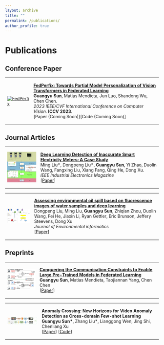 ```yaml
---
layout: archive
title: ""
permalink: /publications/
author_profile: true
---
```


# <i class="fa fa-fw fa-copy"></i> Publications #

## Conference Paper ##
<table class="imgtable">
  <tr>
    <td>
      <a href="http://likeyhnbm.github.io/publications/FedPerfix"><img src="https://likeyhnbm.github.io/images/fedperfix.png?raw=true" alt="FedPerfix" width="200px" height="auto" /></a>
    </td>
    <td align="left">
      <p>
        <a href="http://likeyhnbm.github.io/publications/FedPerfix"><b>FedPerfix: Towards Partial Model Personalization of Vision Transformers in Federated Learning</b><br></a>
        <b>Guangyu Sun</b>, Matias Mendieta, Jun Luo, Shandong Wu, Chen Chen.<br>
        <i>2023 IEEE/CVF International Conference on Computer Vision. </i><b>ICCV 2023</b>.<br>
        [<a >Paper (Coming Soon)</a>][<a>Code (Coming Soon)</a>]
      </p>
    </td>
  </tr>
</table>

## Journal Articles ##
<table class="imgtable">
  <tr>
    <td>
      <a href="http://likeyhnbm.github.io/publications/electric">
      <img src="../images/electric.gif?raw=true" alt="" height="100px" width="200px"/>
      </a>
    </td>
    <td align="left">
      <p>
        <a href="http://likeyhnbm.github.io/publications/electric">
        <b>Deep Learning Detection of Inaccurate Smart Electricity Meters: A Case Study</b></a><br>
        Ming Liu*, Dongpeng Liu*, <b>Guangyu Sun</b>, Yi Zhao, Duolin Wang, Fangxing Liu, Xiang Fang, Qing He, Dong Xu.<br>
        <i>IEEE Industrial Electronics Magazine</i><br>
        [<a href="https://ieeexplore.ieee.org/document/9300285">Paper</a>]
      </p>
    </td>
  </tr>
</table>

<table class="imgtable">
  <tr>
    <td>
     <a href="http://likeyhnbm.github.io/publications/water">
      <img src="../images/water.jpg?raw=true" alt="" width="200px" height="auto" />
    </td>
    <td align="left">
      <p>
        <a href="http://likeyhnbm.github.io/publications/water">
        <b>Assessing environmental oil spill based on fluorescence images of water samples and deep learning</b> </a><br>
        Dongpeng Liu, Ming Liu, <b>Guangyu Sun</b>, Zhiqian Zhou, Duolin Wang, Fei He, Jiaxin Li, Ryan Gettler, Eric Brunson, Jeffery Steevens, Dong Xu<br>
        <i>Journal of Environmental informatics</i><br>
        [<a href="https://pubs.er.usgs.gov/publication/70243648">Paper</a>]
      </p>
    </td>
  </tr>
</table>

## Preprints ##
<table class="imgtable">
  <tr>
    <td>
    <a href="http://likeyhnbm.github.io/publications/FedPEFT">
      <img src="../images/FedPEFT.jpeg" alt="" width="200px" height="auto" /> </a>
    </td>
    <td align="left">
      <p>
        <a href="http://likeyhnbm.github.io/publications/FedPEFT">
        <b>Conquering the Communication Constraints to Enable Large Pre-Trained Models in Federated Learning</b><br></a>
        <b>Guangyu Sun</b>, Matias Mendieta, Taojiannan Yang, Chen Chen<br>
        [<a href="https://arxiv.org/abs/2210.01708">Paper</a>]
      </p>
    </td>
  </tr>
</table>

<table class="imgtable">
  <tr>
    <td>
      <img src="../images/anomalycrossing.png" alt="" width="200px" height="auto" />
    </td>
    <td align="left">
      <p>
        <b>Anomaly Crossing: New Horizons for Video Anomaly Detection as Cross-domain Few-shot Learning</b><br>
        <b>Guangyu Sun*</b>, Zhang Liu*, Lianggong Wen, Jing Shi, Chenliang Xu<br>
        [<a href="https://arxiv.org/abs/2112.06320">Paper</a>]
        [<a href="https://github.com/likeyhnbm/AnomalyCrossing">Code</a>]
      </p>
    </td>
  </tr>
</table>
